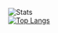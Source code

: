 ![Stats](https://github-readme-stats.vercel.app/api?username=oribuin&show_icons=true&theme=tokyonight)<br>
[![Top Langs](https://github-readme-stats.vercel.app/api/top-langs/?username=Oribuin&theme=tokyonight)](https://github.com/anuraghazra/github-readme-stats)
